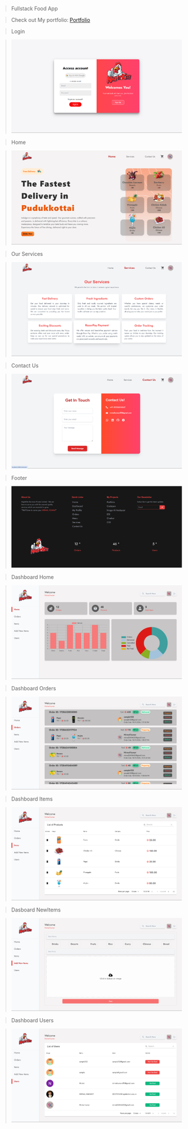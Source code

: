 > Fullstack Food App

> Check out My portfolio: [Portfolio](https://nirmalkumarofllll.github.io/Portfolio/)

> Login

> ![Loginpage](./imgs/Login.png)

> Home

> ![Homepage](./imgs/Home.png)

> Our Services

> ![Servicespage](./imgs/services.png)

> Contact Us

> ![ContactUspage](./imgs/ContactUs.png)

> Footer

> ![Footer](./imgs/Footer.png)

> Dashboard Home

> ![Dashboard](./imgs/Dashborad.png)

> Dashboard Orders

> ![Dashboard_Orders](./imgs/DBOrders.png)

> Dashboard Items

> ![Dashboard_Items](./imgs/DBItems.png)

> Dasboard NewItems

> ![Dasboard_NewItems](./imgs/DBNew.png)

> Dashboard Users

> ![Dashboard_Users](./imgs/DBUsers.png)
